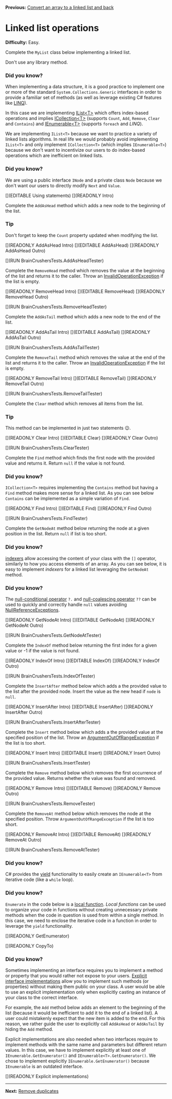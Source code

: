 ﻿**Previous:** [Convert an array to a linked list and back](lists-arrayToList)

# Linked list operations

**Difficulty:** Easy.

Complete the `MyList` class below implementing a linked list.

Don't use any library method.

### Did you know?

When implementing a data structure, it is a good practice to implement one or more of the standard `System.Collections.Generic` interfaces in order to provide a familiar set of methods (as well as leverage existing C# features like [LINQ](https://docs.microsoft.com/en-us/dotnet/csharp/programming-guide/concepts/linq/linq-to-objects)).

In this case we are implementing [IList\<T\>](https://docs.microsoft.com/en-us/dotnet/api/system.collections.generic.list-1) which offers index-based operations and implies [ICollection\<T\>](https://docs.microsoft.com/en-us/dotnet/api/system.collections.generic.icollection-1) (supports `Count`, `Add`, `Remove`, `Clear` and `Contains`) and [IEnumerable\<T\>](https://docs.microsoft.com/en-us/dotnet/api/system.collections.generic.ienumerable-1) (supports `foreach` and *LINQ*).

We are implementing `IList<T>` because we want to practice a variety of linked lists algorithms. In real life we would probably avoid implementing `IList<T>` and only implement `ICollection<T>` (which implies `IEnumerable<T>`) because we don't want to incentivize our users to do index-based operations which are inefficient on linked lists.

### Did you know?

We are using a public interface `INode` and a private class `Node` because we don't want our users to directly modify `Next` and `Value`.

[](EDITABLE Using statements)
[](READONLY Intro)

Complete the `AddAsHead` method which adds a new node to the beginning of the list.

### Tip

Don't forget to keep the `Count` property updated when modifying the list.

[](READONLY AddAsHead Intro)
[](EDITABLE AddAsHead)
[](READONLY AddAsHead Outro)

[](RUN BrainCrushersTests.AddAsHeadTester)

Complete the `RemoveHead` method which removes the value at the beginning of the list and returns it to the caller. Throw an [InvalidOperationException](https://docs.microsoft.com/en-us/dotnet/api/system.invalidoperationexception) if the list is empty.

[](READONLY RemoveHead Intro)
[](EDITABLE RemoveHead)
[](READONLY RemoveHead Outro)

[](RUN BrainCrushersTests.RemoveHeadTester)

Complete the `AddAsTail` method which adds a new node to the end of the list.

[](READONLY AddAsTail Intro)
[](EDITABLE AddAsTail)
[](READONLY AddAsTail Outro)

[](RUN BrainCrushersTests.AddAsTailTester)

Complete the `RemoveTail` method which removes the value at the end of the list and returns it to the caller. Throw an [InvalidOperationException](https://docs.microsoft.com/en-us/dotnet/api/system.invalidoperationexception) if the list is empty.

[](READONLY RemoveTail Intro)
[](EDITABLE RemoveTail)
[](READONLY RemoveTail Outro)

[](RUN BrainCrushersTests.RemoveTailTester)

Complete the `Clear` method which removes all items from the list.

### Tip

This method can be implemented in just two statements 😉.

[](READONLY Clear Intro)
[](EDITABLE Clear)
[](READONLY Clear Outro)

[](RUN BrainCrushersTests.ClearTester)

Complete the `Find` method which finds the first node with the provided value and returns it. Return `null` if the value is not found.

### Did you know?

`ICollection<T>` requires implementing the `Contains` method but having a `Find` method makes more sense for a linked list. As you can see below `Contains` can be implemented as a simple variation of `Find`.

[](READONLY Find Intro)
[](EDITABLE Find)
[](READONLY Find Outro)

[](RUN BrainCrushersTests.FindTester)

Complete the `GetNodeAt` method below returning the node at a given position in the list. Return `null` if list is too short.

### Did you know?

[indexers](https://docs.microsoft.com/en-us/dotnet/csharp/programming-guide/indexers/) allow accessing the content of your class with the `[]` operator, similarly to how you access elements of an array. As you can see below, it is easy to implement *indexers* for a linked list leveraging the `GetNodeAt` method.

### Did you know?

The [null-conditional operator](https://docs.microsoft.com/en-us/dotnet/csharp/language-reference/operators/member-access-operators#null-conditional-operators--and-) `?.` and [null-coalescing operator](https://docs.microsoft.com/en-us/dotnet/csharp/language-reference/operators/null-coalescing-operator) `??` can be used to quickly and correctly handle `null` values avoiding [NullReferenceExceptions](https://docs.microsoft.com/en-us/dotnet/api/system.nullreferenceexception).

[](READONLY GetNodeAt Intro)
[](EDITABLE GetNodeAt)
[](READONLY GetNodeAt Outro)

[](RUN BrainCrushersTests.GetNodeAtTester)

Complete the `IndexOf` method below returning the first index for a given value or -1 if the value is not found.

[](READONLY IndexOf Intro)
[](EDITABLE IndexOf)
[](READONLY IndexOf Outro)

[](RUN BrainCrushersTests.IndexOfTester)

Complete the `InsertAfter` method below which adds a the provided value to the list after the provided node. Insert the value as the new head if `node` is `null`.

[](READONLY InsertAfter Intro)
[](EDITABLE InsertAfter)
[](READONLY InsertAfter Outro)

[](RUN BrainCrushersTests.InsertAfterTester)

Complete the `Insert` method below which adds a the provided value at the specified position of the list. Throw an [ArgumentOutOfRangeException](https://docs.microsoft.com/en-us/dotnet/api/system.argumentoutofrangeexception) if the list is too short.

[](READONLY Insert Intro)
[](EDITABLE Insert)
[](READONLY Insert Outro)

[](RUN BrainCrushersTests.InsertTester)

Complete the `Remove` method below which removes the first occurrence of the provided value. Returns whether the value was found and removed.

[](READONLY Remove Intro)
[](EDITABLE Remove)
[](READONLY Remove Outro)

[](RUN BrainCrushersTests.RemoveTester)

Complete the `RemoveAt` method below which removes the node at the specified position. Throw `ArgumentOutOfRangeException` if the list is too short.

[](READONLY RemoveAt Intro)
[](EDITABLE RemoveAt)
[](READONLY RemoveAt Outro)

[](RUN BrainCrushersTests.RemoveAtTester)

### Did you know?

C# provides the [yield](https://docs.microsoft.com/en-us/dotnet/csharp/language-reference/keywords/yield) functionality to easily create an `IEnumerable<T>` from iterative code (like a `while` loop).

### Did you know?

`Enumerate` in the code below is a [local function](https://docs.microsoft.com/en-us/dotnet/csharp/programming-guide/classes-and-structs/local-functions). *Local functions* can be used to organize your code in functions without creating unnecessary private methods when the code in question is used from within a single method. In this case, we need to enclose the iterative code in a function in order to leverage the `yield` functionality.

[](READONLY GetEnumerator)

[](READONLY CopyTo)

### Did you know?

Sometimes implementing an interface requires you to implement a method or property that you would rather not expose to your users. [Explicit interface implementations](https://docs.microsoft.com/en-us/dotnet/csharp/programming-guide/interfaces/explicit-interface-implementation) allow you to implement such methods (or properties) without making them public on your class. A user would be able to use an explicit implementation only when explicitly casting an instance of your class to the correct interface.

For example, the `Add` method below adds an element to the beginning of the list (because it would be inefficient to add it to the end of a linked list). A user could mistakenly expect that the new item is added to the end. For this reason, we rather guide the user to explicitly call `AddAsHead` or `AddAsTail` by hiding the `Add` method.

Explicit implementations are also needed when two interfaces require to implement methods with the same name and parameters but different return values. In this case, we have to implement explicitly at least one of `IEnumerable.GetEnumerator()` and `IEnumerable<T>.GetEnumerator()`. We chose to implement explicitly `IEnumerable.GetEnumerator()` because `IEnumerable` is an outdated interface.

[](READONLY Explicit implementations)

---

**Next:** [Remove duplicates](lists-removeDuplicates)